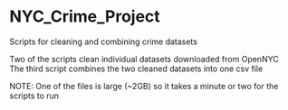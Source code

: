 # NYC_Crime_Project
Scripts for cleaning and combining crime datasets

Two of the scripts clean individual datasets downloaded from OpenNYC
The third script combines the two cleaned datasets into one csv file

NOTE: One of the files is large (~2GB) so it takes a minute or two for the scripts to run
